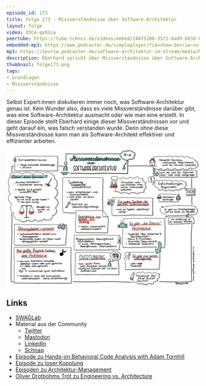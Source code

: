 ```yaml
---
episode_id: 173
title: Folge 173 - Missverständnisse über Software-Architektur
layout: folge
video: d3C4-qx01cw
peertube: https://tube.tchncs.de/videos/embed/246f5100-3572-4ad9-b83d-054ca60084ad
embedded-mp3: https://www.podcaster.de/simpleplayer/?id=show~1evriw~software-architektur-im-stream~pod-cf96e317c86a1ea7f54982ebce&v=1688737660
mp3: https://1evriw.podcaster.de/software-architektur-im-stream/media/Missverstaendnisse_ueber_Software-Architektur.mp3
description: Eberhard spricht über Missverständnisse über Software-Architektur
thumbnail: folge173.png
tags:
- Grundlagen
- Missverständnisse
---
```


Selbst Expert:innen diskutieren immer noch, was Software-Architektur
genau ist. Kein Wunder also, dass es viele Missverständnisse darüber
gibt, was eine Software-Architektur ausmacht oder wie man eine
erstellt. In dieser Episode stellt Eberhard einige dieser
Missverständnissen vor und geht darauf ein, was falsch verstanden
wurde. Denn ohne diese Missverständnisse kann man als
Software-Architekt effektiver und effizienter arbeiten.

![Sketchnotes](/sketchnotes/folge173.jpg)

## Links

* [SWAGLab](https://swaglab.rocks/)
* Material aus der Community
  * [Twitter](https://twitter.com/ewolff/status/1675060473497104384)
  * [Mastodon](https://mastodon.social/@ewolff/110637915317795741)
  * [LinkedIn](https://www.linkedin.com/posts/eberhardwolff_softwarearchitecture-activity-7080826231901802497-AdWj)
  * [Schnaq](https://app.schnaq.com/schnaq/4cd901cb-eb6c-4d9b-bb43-330998ac4f31)
* [Episode zu Hands-on Behavioral Code Analysis with Adam
  Tornhill](https://software-architektur.tv/2023/06/07/folge168.html)
* [Episode zu loser
  Kopplung](https://software-architektur.tv/2021/09/24/folge76.html)
* [Episoden zu
  Architektur-Management](https://software-architektur.tv/tags.html#Architecture%20Management)
* [Oliver Drotbohms Tröt zu Engineering vs. Architecture](https://mastodon.social/@odrotbohm@chaos.social/110666116418725889)
